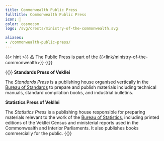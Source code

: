 ```yaml
---
title: Commonwealth Public Press
fulltitle: Commonwealth Public Press
icon: 📖
color: cosmocom
logo: /svg/crests/ministry-of-the-commonwealth.svg

aliases:
- /commonwealth-public-press/
---
```

{{< hint >}}
߷ The Public Press is part of the {{<link/ministry-of-the-commonwealth>}}
{{</hint>}}

{{<hint panel>}}
**Standards Press of Vekllei**

The *Standards Press* is a publishing house organised vertically in the [<span class="fi fi-min-commonwealth fis"></span> Bureau of Standards](/bureau-of-standards/) to prepare and publish materials including technical manuals, standard compilation books, and industrial bulletins.

**Statistics Press of Vekllei**

The *Statistics Press* is a publishing house responsible for preparing materials relevant to the work of the [Bureau of Statistics](/bureau-of-statistics/), including printed editions of the Vekllei Census and ministerial reports used in the Commonwealth and Interior Parliaments. It also publishes books commercially for the public.
{{</hint>}}